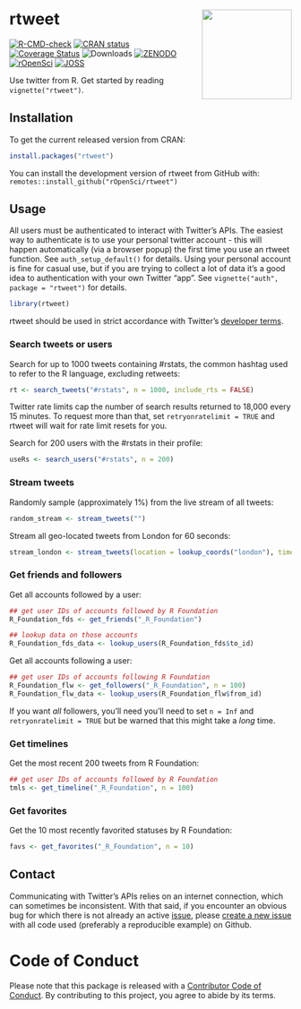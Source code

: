 
<!-- README.md is generated from README.Rmd. Please edit that file -->

# rtweet <img src="man/figures/logo.png" width="160px" align="right" />

<!-- badges: start -->

[![R-CMD-check](https://github.com/ropensci/rtweet/workflows/R-CMD-check/badge.svg)](https://github.com/ropensci/rtweet/actions)
[![CRAN
status](https://www.r-pkg.org/badges/version/rtweet)](https://cran.r-project.org/package=rtweet)
[![Coverage
Status](https://codecov.io/gh/ropensci/rtweet/branch/master/graph/badge.svg)](https://codecov.io/gh/ropensci/rtweet?branch=master)
![Downloads](https://cranlogs.r-pkg.org/badges/rtweet)
[![ZENODO](https://zenodo.org/badge/64161359.svg)](https://zenodo.org/badge/latestdoi/64161359)
[![rOpenSci](https://badges.ropensci.org/302_status.svg)](https://github.com/ropensci/software-review/issues/302)
[![JOSS](https://joss.theoj.org/papers/10.21105/joss.01829/status.svg)](https://doi.org/10.21105/joss.01829)
<!-- badges: end -->

Use twitter from R. Get started by reading `vignette("rtweet")`.

## Installation

To get the current released version from CRAN:

``` r
install.packages("rtweet")
```

<div class="pkgdown-devel">

You can install the development version of rtweet from GitHub with:
`remotes::install_github("rOpenSci/rtweet")`

</div>

## Usage

All users must be authenticated to interact with Twitter’s APIs. The
easiest way to authenticate is to use your personal twitter account -
this will happen automatically (via a browser popup) the first time you
use an rtweet function. See `auth_setup_default()` for details. Using
your personal account is fine for casual use, but if you are trying to
collect a lot of data it’s a good idea to authentication with your own
Twitter “app”. See `vignette("auth", package = "rtweet")` for details.

``` r
library(rtweet)
```

rtweet should be used in strict accordance with Twitter’s [developer
terms](https://developer.twitter.com/en/developer-terms/more-on-restricted-use-cases).

### Search tweets or users

Search for up to 1000 tweets containing \#rstats, the common hashtag
used to refer to the R language, excluding retweets:

``` r
rt <- search_tweets("#rstats", n = 1000, include_rts = FALSE)
```

Twitter rate limits cap the number of search results returned to 18,000
every 15 minutes. To request more than that, set
`retryonratelimit = TRUE` and rtweet will wait for rate limit resets for
you.

Search for 200 users with the \#rstats in their profile:

``` r
useRs <- search_users("#rstats", n = 200)
```

### Stream tweets

Randomly sample (approximately 1%) from the live stream of all tweets:

``` r
random_stream <- stream_tweets("")
```

Stream all geo-located tweets from London for 60 seconds:

``` r
stream_london <- stream_tweets(location = lookup_coords("london"), timeout = 60)
```

### Get friends and followers

Get all accounts followed by a user:

``` r
## get user IDs of accounts followed by R Foundation
R_Foundation_fds <- get_friends("_R_Foundation")

## lookup data on those accounts
R_Foundation_fds_data <- lookup_users(R_Foundation_fds$to_id)
```

Get all accounts following a user:

``` r
## get user IDs of accounts following R Foundation
R_Foundation_flw <- get_followers("_R_Foundation", n = 100)
R_Foundation_flw_data <- lookup_users(R_Foundation_flw$from_id)
```

If you want *all* followers, you’ll need you’ll need to set `n = Inf`
and `retryonratelimit = TRUE` but be warned that this might take a
*long* time.

### Get timelines

Get the most recent 200 tweets from R Foundation:

``` r
## get user IDs of accounts followed by R Foundation
tmls <- get_timeline("_R_Foundation", n = 100)
```

### Get favorites

Get the 10 most recently favorited statuses by R Foundation:

``` r
favs <- get_favorites("_R_Foundation", n = 10)
```

## Contact

Communicating with Twitter’s APIs relies on an internet connection,
which can sometimes be inconsistent. With that said, if you encounter an
obvious bug for which there is not already an active
[issue](https://github.com/ropensci/rtweet/issues), please [create a new
issue](https://github.com/ropensci/rtweet/issues/new) with all code used
(preferably a reproducible example) on Github.

# Code of Conduct

Please note that this package is released with a [Contributor Code of
Conduct](https://ropensci.org/code-of-conduct/). By contributing to this
project, you agree to abide by its terms.
